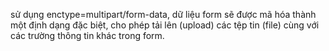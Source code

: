 sử dụng enctype=multipart/form-data, dữ liệu form sẽ được mã hóa thành một định dạng đặc biệt, cho phép tải lên (upload) các tệp tin (file) cùng với các trường thông tin khác trong form.